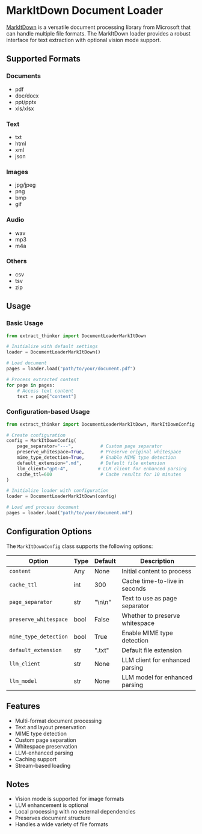 # MarkItDown Document Loader

[MarkItDown](https://github.com/microsoft/markitdown) is a versatile document processing library from Microsoft that can handle multiple file formats. The MarkItDown loader provides a robust interface for text extraction with optional vision mode support.

## Supported Formats

### Documents
- pdf
- doc/docx
- ppt/pptx
- xls/xlsx

### Text
- txt
- html
- xml
- json

### Images
- jpg/jpeg
- png
- bmp
- gif

### Audio
- wav
- mp3
- m4a

### Others
- csv
- tsv
- zip

## Usage

### Basic Usage

```python
from extract_thinker import DocumentLoaderMarkItDown

# Initialize with default settings
loader = DocumentLoaderMarkItDown()

# Load document
pages = loader.load("path/to/your/document.pdf")

# Process extracted content
for page in pages:
    # Access text content
    text = page["content"]
```

### Configuration-based Usage

```python
from extract_thinker import DocumentLoaderMarkItDown, MarkItDownConfig

# Create configuration
config = MarkItDownConfig(
    page_separator="---",          # Custom page separator
    preserve_whitespace=True,      # Preserve original whitespace
    mime_type_detection=True,      # Enable MIME type detection
    default_extension=".md",       # Default file extension
    llm_client="gpt-4",           # LLM client for enhanced parsing
    cache_ttl=600                  # Cache results for 10 minutes
)

# Initialize loader with configuration
loader = DocumentLoaderMarkItDown(config)

# Load and process document
pages = loader.load("path/to/your/document.md")
```

## Configuration Options

The `MarkItDownConfig` class supports the following options:

| Option | Type | Default | Description |
|--------|------|---------|-------------|
| `content` | Any | None | Initial content to process |
| `cache_ttl` | int | 300 | Cache time-to-live in seconds |
| `page_separator` | str | "\n\n" | Text to use as page separator |
| `preserve_whitespace` | bool | False | Whether to preserve whitespace |
| `mime_type_detection` | bool | True | Enable MIME type detection |
| `default_extension` | str | ".txt" | Default file extension |
| `llm_client` | str | None | LLM client for enhanced parsing |
| `llm_model` | str | None | LLM model for enhanced parsing |

## Features

- Multi-format document processing
- Text and layout preservation
- MIME type detection
- Custom page separation
- Whitespace preservation
- LLM-enhanced parsing
- Caching support
- Stream-based loading

## Notes

- Vision mode is supported for image formats
- LLM enhancement is optional
- Local processing with no external dependencies
- Preserves document structure
- Handles a wide variety of file formats